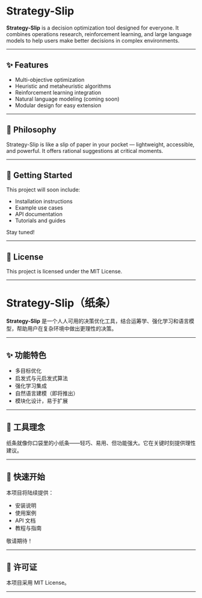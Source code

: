 
# Strategy-Slip

**Strategy-Slip** is a decision optimization tool designed for everyone. It combines operations research, reinforcement learning, and large language models to help users make better decisions in complex environments.

---

## ✨ Features

- Multi-objective optimization
- Heuristic and metaheuristic algorithms
- Reinforcement learning integration
- Natural language modeling (coming soon)
- Modular design for easy extension

---

## 🧭 Philosophy

Strategy-Slip is like a slip of paper in your pocket — lightweight, accessible, and powerful. It offers rational suggestions at critical moments.

---

## 🚀 Getting Started

This project will soon include:

- Installation instructions
- Example use cases
- API documentation
- Tutorials and guides

Stay tuned!

---

## 📄 License

This project is licensed under the MIT License.

---
# Strategy-Slip（纸条）

**Strategy-Slip** 是一个人人可用的决策优化工具，结合运筹学、强化学习和语言模型，帮助用户在复杂环境中做出更理性的决策。

---

## ✨ 功能特色

- 多目标优化
- 启发式与元启发式算法
- 强化学习集成
- 自然语言建模（即将推出）
- 模块化设计，易于扩展

---

## 🧭 工具理念

纸条就像你口袋里的小纸条——轻巧、易用、但功能强大。它在关键时刻提供理性建议。

---

## 🚀 快速开始

本项目将陆续提供：

- 安装说明
- 使用案例
- API 文档
- 教程与指南

敬请期待！

---

## 📄 许可证

本项目采用 MIT License。

---
